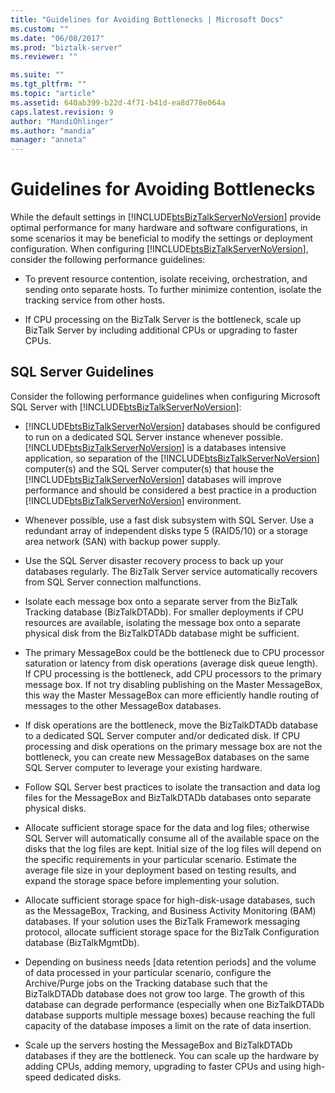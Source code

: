 ```yaml
---
title: "Guidelines for Avoiding Bottlenecks | Microsoft Docs"
ms.custom: ""
ms.date: "06/08/2017"
ms.prod: "biztalk-server"
ms.reviewer: ""

ms.suite: ""
ms.tgt_pltfrm: ""
ms.topic: "article"
ms.assetid: 640ab399-b22d-4f71-b41d-ea8d778e064a
caps.latest.revision: 9
author: "MandiOhlinger"
ms.author: "mandia"
manager: "anneta"
---
```

# Guidelines for Avoiding Bottlenecks
While the default settings in [!INCLUDE[btsBizTalkServerNoVersion](../includes/btsbiztalkservernoversion-md.md)] provide optimal performance for many hardware and software configurations, in some scenarios it may be beneficial to modify the settings or deployment configuration. When configuring [!INCLUDE[btsBizTalkServerNoVersion](../includes/btsbiztalkservernoversion-md.md)], consider the following performance guidelines:  

-   To prevent resource contention, isolate receiving, orchestration, and sending onto separate hosts. To further minimize contention, isolate the tracking service from other hosts.  

-   If CPU processing on the BizTalk Server is the bottleneck, scale up BizTalk Server by including additional CPUs or upgrading to faster CPUs.  

## SQL Server Guidelines  
 Consider the following performance guidelines when configuring Microsoft SQL Server with [!INCLUDE[btsBizTalkServerNoVersion](../includes/btsbiztalkservernoversion-md.md)]:  

- [!INCLUDE[btsBizTalkServerNoVersion](../includes/btsbiztalkservernoversion-md.md)] databases should be configured to run on a dedicated SQL Server instance whenever possible. [!INCLUDE[btsBizTalkServerNoVersion](../includes/btsbiztalkservernoversion-md.md)] is a databases intensive application, so separation of the [!INCLUDE[btsBizTalkServerNoVersion](../includes/btsbiztalkservernoversion-md.md)] computer(s) and the SQL Server computer(s) that house the [!INCLUDE[btsBizTalkServerNoVersion](../includes/btsbiztalkservernoversion-md.md)] databases will improve performance and should be considered a best practice in a production [!INCLUDE[btsBizTalkServerNoVersion](../includes/btsbiztalkservernoversion-md.md)] environment.  

- Whenever possible, use a fast disk subsystem with SQL Server. Use a redundant array of independent disks type 5 (RAID5/10) or a storage area network (SAN) with backup power supply.  

- Use the SQL Server disaster recovery process to back up your databases regularly. The BizTalk Server service automatically recovers from SQL Server connection malfunctions.  

- Isolate each message box onto a separate server from the BizTalk Tracking database (BizTalkDTADb). For smaller deployments if CPU resources are available, isolating the message box onto a separate physical disk from the BizTalkDTADb database might be sufficient.  

- The primary MessageBox could be the bottleneck due to CPU processor saturation or latency from disk operations (average disk queue length). If CPU processing is the bottleneck, add CPU processors to the primary message box. If not try disabling publishing on the Master MessageBox, this way the Master MessageBox can more efficiently handle routing of messages to the other MessageBox databases.  

- If disk operations are the bottleneck, move the BizTalkDTADb database to a dedicated SQL Server computer and/or dedicated disk. If CPU processing and disk operations on the primary message box are not the bottleneck, you can create new MessageBox databases on the same SQL Server computer to leverage your existing hardware.  

- Follow SQL Server best practices to isolate the transaction and data log files for the MessageBox and BizTalkDTADb databases onto separate physical disks.  

- Allocate sufficient storage space for the data and log files; otherwise SQL Server will automatically consume all of the available space on the disks that the log files are kept. Initial size of the log files will depend on the specific requirements in your particular scenario. Estimate the average file size in your deployment based on testing results, and expand the storage space before implementing your solution.  

- Allocate sufficient storage space for high-disk-usage databases, such as the MessageBox, Tracking, and Business Activity Monitoring (BAM) databases. If your solution uses the BizTalk Framework messaging protocol, allocate sufficient storage space for the BizTalk Configuration database (BizTalkMgmtDb).  

- Depending on business needs [data retention periods] and the volume of data processed in your particular scenario, configure the Archive/Purge jobs on the Tracking database such that the BizTalkDTADb database does not grow too large. The growth of this database can degrade performance (especially when one BizTalkDTADb database supports multiple message boxes) because reaching the full capacity of the database imposes a limit on the rate of data insertion.  

- Scale up the servers hosting the MessageBox and BizTalkDTADb databases if they are the bottleneck. You can scale up the hardware by adding CPUs, adding memory, upgrading to faster CPUs and using high-speed dedicated disks.
